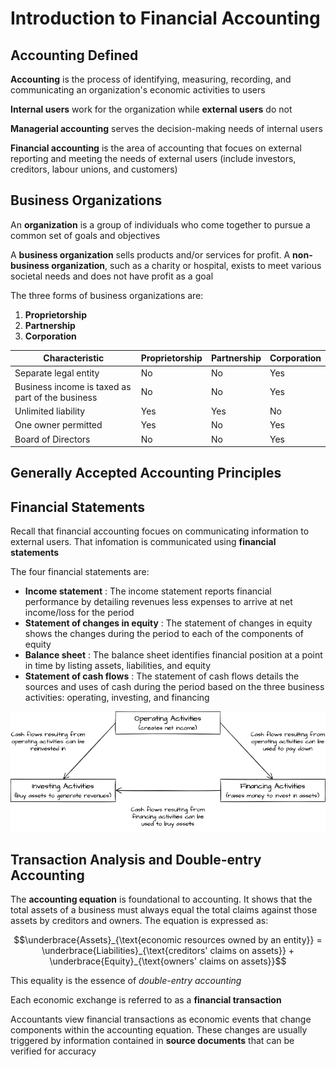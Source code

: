 # Introduction to Financial Accounting

## Accounting Defined

**Accounting** is the process of identifying, measuring, recording, and communicating an organization's economic activities to users

**Internal users** work for the organization while **external users** do not

**Managerial accounting** serves the decision-making needs of internal users

**Financial accounting** is the area of accounting that focues on external reporting and meeting the needs of external users (include investors, creditors, labour unions, and customers)

## Business Organizations
An **organization** is a group of individuals who come together to pursue a common set of goals and objectives

A **business organization** sells products and/or services for profit. A **non-business organization**, such as a charity or hospital, exists to meet various societal needs and does not have profit as a goal

The three forms of business organizations are:
1. **Proprietorship**
1. **Partnership**
1. **Corporation**

| Characteristic | Proprietorship | Partnership | Corporation |
| -- | -- | -- | -- |
| Separate legal entity | No | No | Yes |
| Business income is taxed as part of the business | No | No | Yes |
| Unlimited liability | Yes | Yes | No |
| One owner permitted | Yes | No | Yes |
| Board of Directors | No | No | Yes |


## Generally Accepted Accounting Principles


## Financial Statements

Recall that financial accounting focues on communicating information to external users. That infomation is communicated using **financial statements**

The four financial statements are:
+ **Income statement** : The income statement reports financial performance by detailing revenues less expenses to arrive at net income/loss for the period
+ **Statement of changes in equity** : The statement of changes in equity shows the changes during the period to each of the components of equity
+ **Balance sheet** : The balance sheet identifies financial position at a point in time by listing assets, liabilities, and equity
+ **Statement of cash flows** : The statement of cash flows details the sources and uses of cash during the period based on the three business activities: operating, investing, and financing

![Relationships Among the Three Types of Business Activities](./drawio/relationships-among-the-three-types-of-business-activities.drawio.png)

## Transaction Analysis and Double-entry Accounting

The **accounting equation** is foundational to accounting. It shows that the total assets of a business must always equal the total claims against those assets by creditors and owners. The equation is expressed as:

$$\underbrace{Assets}_{\text{economic resources owned by an entity}} = \underbrace{Liabilities}_{\text{creditors' claims on assets}}  + \underbrace{Equity}_{\text{owners' claims on assets}}$$

This equality is the essence of _double-entry accounting_

Each economic exchange is referred to as a **financial transaction**

Accountants view financial transactions as economic events that change components within the accounting equation. These changes are usually triggered by information contained in **source documents** that can be verified for accuracy